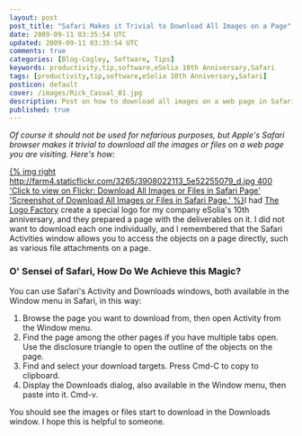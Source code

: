 ```yaml
---           
layout: post
post_title: "Safari Makes it Trivial to Download All Images on a Page"
date: 2009-09-11 03:35:54 UTC
updated: 2009-09-11 03:35:54 UTC
comments: true
categories: [Blog-Cogley, Software, Tips]
keywords: productivity,tip,software,eSolia 10th Anniversary,Safari
tags: [productivity,tip,software,eSolia 10th Anniversary,Safari]
posticon: default
cover: /images/Rick_Casual_01.jpg
description: Post on how to download all images on a web page in Safari, by Rick Cogley. 
published: true
---
```


_Of course it should not be used for nefarious purposes, but Apple's Safari browser makes it trivial to download all the images or files on a web page you are visiting. Here's how:_

<!--more--> 

[{% img right http://farm4.staticflickr.com/3265/3908022113_5e52255079_d.jpg 400 'Click to view on Flickr: Download All Images or Files in Safari Page' 'Screenshot of Download All Images or Files in Safari Page.' %}](http://www.flickr.com/photos/81796435@N00/3908022113)I had [The Logo Factory](http://www.thelogofactory.com) create a special logo for my company eSolia's 10th anniversary, and they prepared a page with the deliverables on it. I did not want to download each one individually, and I remembered that the Safari Activities window allows you to access the objects on a page directly, such as various file attachments on a page. 


### O' Sensei of Safari, How Do We Achieve this Magic?

You can use Safari's Activity and Downloads windows, both available in the Window menu in Safari, in this way: 

1. Browse the page you want to download from, then open Activity from the Window menu.
1. Find the page among the other pages if you have multiple tabs open. Use the disclosure triangle to open the outline of the objects on the page.
1. Find and select your download targets. Press Cmd-C to copy to clipboard.
1. Display the Downloads dialog, also available in the Window menu, then paste into it. Cmd-v.

You should see the images or files start to download in the Downloads window. I hope this is helpful to someone. 


